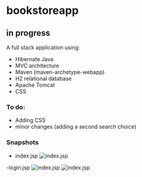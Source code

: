 # bookstoreapp

## in progress

A full stack application using:

- Hibernate Java
- MVC architecture
- Maven (maven-archetype-webapp)
- H2 relational database
- Apache Tomcat
- CSS

### To do:

- Adding CSS
- minor changes (adding a second search choice)

### Snapshots

- index.jsp
  <img src="https://user-images.githubusercontent.com/65850263/194075536-96cb78bd-3b6d-43ee-b0bf-96a6153b4053.png" alt="index.jsp" style= "display:inline-block;
  margin: 0 auto;
  max-width:170px">

-login.jsp
<img src="https://user-images.githubusercontent.com/65850263/194189948-badd29c4-0868-4e55-a937-679eb3d4bbb4.png" alt="index.jsp" style= "display:inline-block;
  margin: 0 auto;
  max-width:170px">
  <img src="https://user-images.githubusercontent.com/65850263/194190272-c406a7b6-74a1-4102-b93f-d2b38079ca0a.png" alt="index.jsp" style= "display:inline-block;
  margin: 0 auto;
  max-width:170px">
